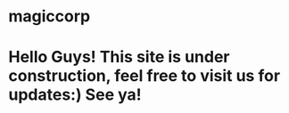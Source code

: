 # magiccorp
<!DOCTYPE html> 
<html> 
<head> 
<title>Hello Guys!</title> 
</head> 
<body> 
<h1>Hello Guys! This site is under construction, feel free to visit us for updates:) See ya! </h1> 
</body> 
</html>
